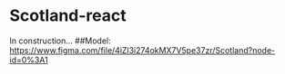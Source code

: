 # Scotland-react
In construction...
##Model:
https://www.figma.com/file/4iZl3i274okMX7V5pe37zr/Scotland?node-id=0%3A1
